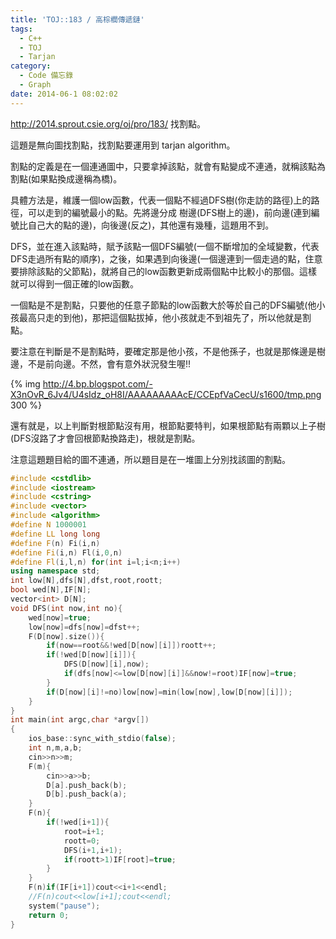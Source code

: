 ```yaml
---
title: 'TOJ::183 / 高棕櫚傳遞鏈'
tags:
  - C++
  - TOJ
  - Tarjan
category:
  - Code 備忘錄
  - Graph
date: 2014-06-1 08:02:02
---
```



http://2014.sprout.csie.org/oj/pro/183/
找割點。

<!--more-->

這題是無向圖找割點，找割點要運用到 tarjan algorithm。

割點的定義是在一個連通圖中，只要拿掉該點，就會有點變成不連通，就稱該點為割點(如果點換成邊稱為橋)。

具體方法是，維護一個low函數，代表一個點不經過DFS樹(你走訪的路徑)上的路徑，可以走到的編號最小的點。先將邊分成 樹邊(DFS樹上的邊)，前向邊(連到編號比自己大的點的邊)，向後邊(反之)，其他還有幾種，這題用不到。

DFS，並在進入該點時，賦予該點一個DFS編號(一個不斷增加的全域變數，代表DFS走過所有點的順序)，之後，如果遇到向後邊(一個邊連到一個走過的點，住意要排除該點的父節點)，就將自己的low函數更新成兩個點中比較小的那個。這樣就可以得到一個正確的low函數。

一個點是不是割點，只要他的任意子節點的low函數大於等於自己的DFS編號(他小孩最高只走的到他)，那把這個點拔掉，他小孩就走不到祖先了，所以他就是割點。

要注意在判斷是不是割點時，要確定那是他小孩，不是他孫子，也就是那條邊是樹邊，不是前向邊。不然，會有意外狀況發生喔!!

{% img http://4.bp.blogspot.com/-X3nOvR_6Jv4/U4sIdz_oH8I/AAAAAAAAAcE/CCEpfVaCecU/s1600/tmp.png 300 %}

還有就是，以上判斷對根節點沒有用，根節點要特判，如果根節點有兩顆以上子樹(DFS沒路了才會回根節點換路走)，根就是割點。

注意這題題目給的圖不連通，所以題目是在一堆圖上分別找該圖的割點。



``` c++
#include <cstdlib>
#include <iostream>
#include <cstring>
#include <vector>
#include <algorithm>
#define N 1000001
#define LL long long
#define F(n) Fi(i,n)
#define Fi(i,n) Fl(i,0,n)
#define Fl(i,l,n) for(int i=l;i<n;i++)
using namespace std;
int low[N],dfs[N],dfst,root,roott;
bool wed[N],IF[N];
vector<int> D[N];
void DFS(int now,int no){
    wed[now]=true;
    low[now]=dfs[now]=dfst++;
    F(D[now].size()){
        if(now==root&&!wed[D[now][i]])roott++;
        if(!wed[D[now][i]]){
            DFS(D[now][i],now);
            if(dfs[now]<=low[D[now][i]]&&now!=root)IF[now]=true;
        }
        if(D[now][i]!=no)low[now]=min(low[now],low[D[now][i]]);
    }
}
int main(int argc,char *argv[])
{
    ios_base::sync_with_stdio(false);
    int n,m,a,b;
    cin>>n>>m;
    F(m){
        cin>>a>>b;
        D[a].push_back(b);
        D[b].push_back(a);
    }
    F(n){
        if(!wed[i+1]){
            root=i+1;
            roott=0;
            DFS(i+1,i+1);
            if(roott>1)IF[root]=true;
        }
    }
    F(n)if(IF[i+1])cout<<i+1<<endl;
    //F(n)cout<<low[i+1];cout<<endl;
    system("pause");
    return 0;
}
```